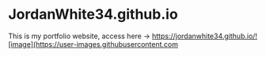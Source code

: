 # JordanWhite34.github.io

This is my portfolio website, access here -> https://jordanwhite34.github.io/![image](https://user-images.githubusercontent.com
